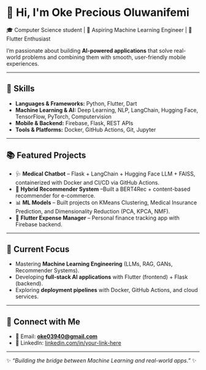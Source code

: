 # 👋 Hi, I'm Oke Precious Oluwanifemi  

🎓 Computer Science student | 🤖 Aspiring Machine Learning Engineer | 📱 Flutter Enthusiast  

I’m passionate about building **AI-powered applications** that solve real-world problems and combining them with smooth, user-friendly mobile experiences.  

---

## 🚀 Skills
- **Languages & Frameworks:** Python, Flutter, Dart  
- **Machine Learning & AI:** Deep Learning, NLP, LangChain, Hugging Face, TensorFlow, PyTorch, Computervision 
- **Mobile & Backend:** Firebase, Flask, REST APIs  
- **Tools & Platforms:** Docker, GitHub Actions, Git, Jupyter  

---

## 📚 Featured Projects
- 🩺 **Medical Chatbot** – Flask + LangChain + Hugging Face LLM + FAISS, containerized with Docker and CI/CD via GitHub Actions.  
- 🩻 **Hybrid Recommender System** –Built a BERT4Rec + content-based recommender for e-commerce.
- 📊 **ML Models** – Built projects on KMeans Clustering, Medical Insurance Prediction, and Dimensionality Reduction (PCA, KPCA, NMF).  
- 📱 **Flutter Expense Manager** – Personal finance tracking app with Firebase backend.  

---

## 🌟 Current Focus
- Mastering **Machine Learning Engineering** (LLMs, RAG, GANs, Recommender Systems).  
- Developing **full-stack AI applications** with Flutter (frontend) + Flask (backend).  
- Exploring **deployment pipelines** with Docker, GitHub Actions, and cloud services.  

---

## 🔗 Connect with Me
- 📧 Email: **oke03940@gmail.com**  
- 💼 LinkedIn: [linkedin.com/in/your-link-here](https://linkedin.com/in/oluwanifemi-precious-oke-135623321/)  


---
✨ *“Building the bridge between Machine Learning and real-world apps.”* ✨
